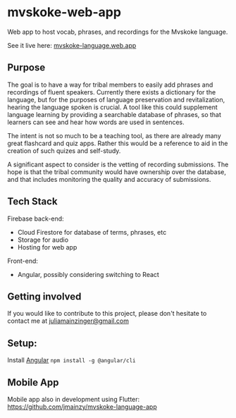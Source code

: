 # mvskoke-web-app
Web app to host vocab, phrases, and recordings for the Mvskoke language.

See it live here: [mvskoke-language.web.app](https://mvskoke-language.web.app/)

## Purpose
The goal is to have a way for tribal members to easily add phrases and recordings of fluent speakers.  Currently there exists a dictionary for the language, but for the purposes of language preservation and revitalization, hearing the language spoken is crucial.  A tool like this could supplement language learning by providing a searchable database of phrases, so that learners can see and hear how words are used in sentences.  

The intent is not so much to be a teaching tool, as there are already many great flashcard and quiz apps.  Rather this would be a reference to aid in the creation of such quizes and self-study.

A significant aspect to consider is the vetting of recording submissions.  The hope is that the tribal community would have ownership over the database, and that includes monitoring the quality and accuracy of submissions.

## Tech Stack
Firebase back-end:
  - Cloud Firestore for database of terms, phrases, etc
  - Storage for audio
  - Hosting for web app

Front-end:
  - Angular, possibly considering switching to React


## Getting involved
If you would like to contribute to this project, please don't hesitate to contact me at juliamainzinger@gmail.com

## Setup:
Install [Angular](https://angular.io/guide/setup-local)
`npm install -g @angular/cli`

## Mobile App
Mobile app also in development using Flutter: https://github.com/jmainzy/mvskoke-language-app
